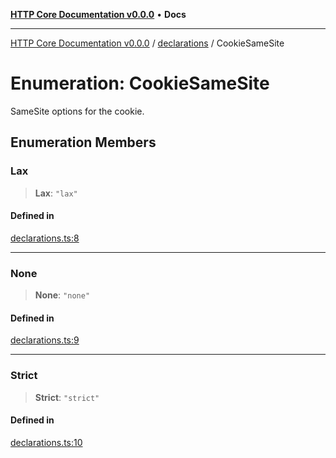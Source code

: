 [**HTTP Core Documentation v0.0.0**](../../README.md) • **Docs**

***

[HTTP Core Documentation v0.0.0](../../modules.md) / [declarations](../README.md) / CookieSameSite

# Enumeration: CookieSameSite

SameSite options for the cookie.

## Enumeration Members

### Lax

> **Lax**: `"lax"`

#### Defined in

[declarations.ts:8](https://github.com/stonemjs/http-core/blob/6c1adf9f449733e34ff7f08818342bd019b968a7/src/declarations.ts#L8)

***

### None

> **None**: `"none"`

#### Defined in

[declarations.ts:9](https://github.com/stonemjs/http-core/blob/6c1adf9f449733e34ff7f08818342bd019b968a7/src/declarations.ts#L9)

***

### Strict

> **Strict**: `"strict"`

#### Defined in

[declarations.ts:10](https://github.com/stonemjs/http-core/blob/6c1adf9f449733e34ff7f08818342bd019b968a7/src/declarations.ts#L10)
